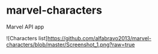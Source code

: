 # marvel-characters
Marvel API app

![Characters list]https://github.com/alfabravo2013/marvel-characters/blob/master/Screenshot_1.png?raw=true
